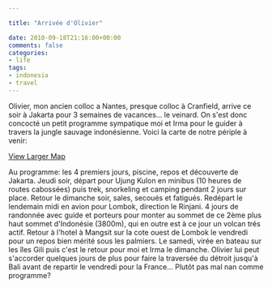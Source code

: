 ```yaml
---

title: "Arrivée d'Olivier"

date: 2010-09-18T21:16:00+00:00
comments: false
categories: 
- life
tags:
- indonesia
- travel
---
```


Olivier, mon ancien colloc a Nantes, presque colloc à Cranfield, arrive ce soir à Jakarta pour 3 semaines de vacances... le veinard. On s'est donc concocté un petit programme sympatique moi et Irma pour le guider à travers la jungle sauvage indonésienne. Voici la carte de notre périple à venir:

[View Larger
Map](media/http://maps.google.fr/maps/ms?ie=UTF8&hl=fr&t=p&msa=0&msid=103368954965423619569.00049094c20e0e4a362ec&ll=-5.441022,111.379395&spn=11.312301,19.753418&source=embed)

Au programme: les 4 premiers jours, piscine, repos et découverte de Jakarta. Jeudi soir, départ pour Ujung Kulon en minibus (10 heures de routes cabossées) puis trek, snorkeling et camping pendant 2 jours sur place. Retour le dimanche soir, sales, secoués et fatigués. Redépart le lendemain midi en avion pour Lombok, direction le Rinjani. 4 jours de randonnée avec guide et porteurs pour monter au sommet de ce 2ème plus haut sommet d'Indonésie (3800m), qui en outre est à ce jour un volcan trés actif. Retour à l'hotel à Mangsit sur la cote ouest de Lombok le vendredi pour un repos bien mérité sous les palmiers. Le samedi, virée en bateau sur les îles Gili puis c'est le retour pour moi et Irma le dimanche. Olivier lui peut s'accorder quelques jours de plus pour faire la traversée du détroit jusqu'à Bali avant de repartir le vendredi pour la France... Plutôt pas mal nan comme programme?
